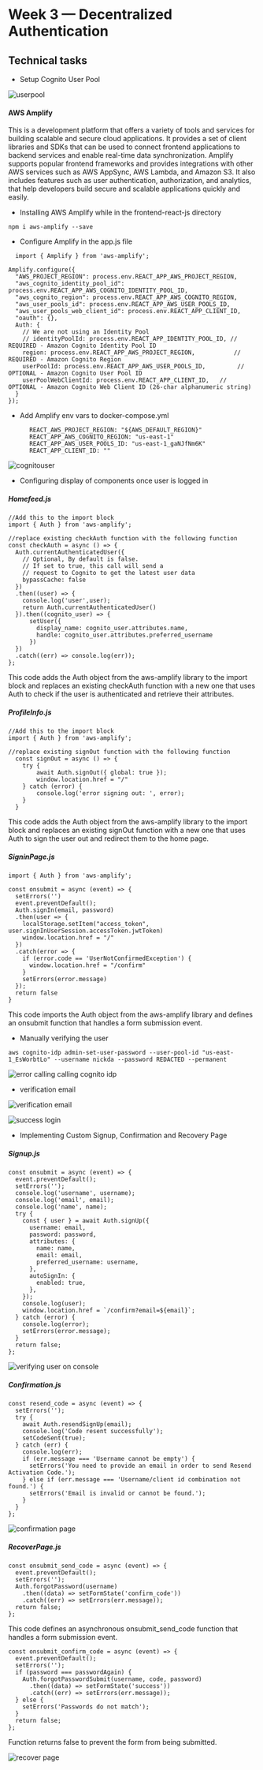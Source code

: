 # Week 3 — Decentralized Authentication

## Technical tasks

- Setup Cognito User Pool

 ![userpool](./assets/createuserpool.png)
 
 #### AWS Amplify
 This is a development platform that offers a variety of tools and services for building scalable and secure cloud applications.
 It provides a set of client libraries and SDKs that can be used to connect frontend applications to backend services and enable real-time data synchronization.
 Amplify supports popular frontend frameworks and provides integrations with other AWS services such as AWS AppSync, AWS Lambda, and Amazon S3. It also includes features such as user authentication, authorization, and analytics, that help developers build secure and scalable applications quickly and easily.

- Installing AWS Amplify while in the frontend-react-js directory

```
npm i aws-amplify --save
```

- Configure Amplify in the app.js file

```
  import { Amplify } from 'aws-amplify';

Amplify.configure({
  "AWS_PROJECT_REGION": process.env.REACT_APP_AWS_PROJECT_REGION,
  "aws_cognito_identity_pool_id": process.env.REACT_APP_AWS_COGNITO_IDENTITY_POOL_ID,
  "aws_cognito_region": process.env.REACT_APP_AWS_COGNITO_REGION,
  "aws_user_pools_id": process.env.REACT_APP_AWS_USER_POOLS_ID,
  "aws_user_pools_web_client_id": process.env.REACT_APP_CLIENT_ID,
  "oauth": {},
  Auth: {
    // We are not using an Identity Pool
    // identityPoolId: process.env.REACT_APP_IDENTITY_POOL_ID, // REQUIRED - Amazon Cognito Identity Pool ID
    region: process.env.REACT_APP_AWS_PROJECT_REGION,           // REQUIRED - Amazon Cognito Region
    userPoolId: process.env.REACT_APP_AWS_USER_POOLS_ID,         // OPTIONAL - Amazon Cognito User Pool ID
    userPoolWebClientId: process.env.REACT_APP_CLIENT_ID,   // OPTIONAL - Amazon Cognito Web Client ID (26-char alphanumeric string)
  }
});
```

- Add Amplify env vars to docker-compose.yml

```
      REACT_AWS_PROJECT_REGION: "${AWS_DEFAULT_REGION}"
      REACT_APP_AWS_COGNITO_REGION: "us-east-1"
      REACT_APP_AWS_USER_POOLS_ID: "us-east-1_gaNJfNm6K"
      REACT_APP_CLIENT_ID: ""
```

![cognitouser](./assets/createuser.png)

- Configuring display of components once user is logged in 

##### Homefeed.js

```
//Add this to the import block
import { Auth } from 'aws-amplify';

//replace existing checkAuth function with the following function
const checkAuth = async () => {
  Auth.currentAuthenticatedUser({
    // Optional, By default is false. 
    // If set to true, this call will send a 
    // request to Cognito to get the latest user data
    bypassCache: false 
  })
  .then((user) => {
    console.log('user',user);
    return Auth.currentAuthenticatedUser()
  }).then((cognito_user) => {
      setUser({
        display_name: cognito_user.attributes.name,
        handle: cognito_user.attributes.preferred_username
      })
  })
  .catch((err) => console.log(err));
};
```
This code adds the Auth object from the aws-amplify library to the import block and replaces an existing checkAuth function with a new one that uses Auth to check if the user is authenticated and retrieve their attributes.

##### ProfileInfo.js

```
//Add this to the import block
import { Auth } from 'aws-amplify';

//replace existing signOut function with the following function
  const signOut = async () => {
    try {
        await Auth.signOut({ global: true });
        window.location.href = "/"
    } catch (error) {
        console.log('error signing out: ', error);
    }
  }
```
This code adds the Auth object from the aws-amplify library to the import block and replaces an existing signOut function with a new one that uses Auth to sign the user out and redirect them to the home page.

##### SigninPage.js

```
import { Auth } from 'aws-amplify';

const onsubmit = async (event) => {
  setErrors('')
  event.preventDefault();
  Auth.signIn(email, password)
  .then(user => {
    localStorage.setItem("access_token", user.signInUserSession.accessToken.jwtToken)
    window.location.href = "/"
  })
  .catch(error => {
    if (error.code == 'UserNotConfirmedException') {
      window.location.href = "/confirm"
    }
    setErrors(error.message)
  });
  return false
}
```
This code imports the Auth object from the aws-amplify library and defines an onsubmit function that handles a form submission event.

- Manually verifying the user

```
aws cognito-idp admin-set-user-password --user-pool-id "us-east-1_EsWorbtLo" --username nickda --password REDACTED --permanent
```


![error calling calling cognito idp](./assets/error.png)

- verification email

![verification email](./assets/verificationemail.png)

![success login](./assets/successfullogin.png)

- Implementing Custom Signup, Confirmation and Recovery Page

##### Signup.js
```
const onsubmit = async (event) => {
  event.preventDefault();
  setErrors('');
  console.log('username', username);
  console.log('email', email);
  console.log('name', name);
  try {
    const { user } = await Auth.signUp({
      username: email,
      password: password,
      attributes: {
        name: name,
        email: email,
        preferred_username: username,
      },
      autoSignIn: {
        enabled: true,
      },
    });
    console.log(user);
    window.location.href = `/confirm?email=${email}`;
  } catch (error) {
    console.log(error);
    setErrors(error.message);
  }
  return false;
};
```

![verifying user on console](./assets/userverified.png)

##### Confirmation.js
```
const resend_code = async (event) => {
  setErrors('');
  try {
    await Auth.resendSignUp(email);
    console.log('Code resent successfully');
    setCodeSent(true);
  } catch (err) {
    console.log(err);
    if (err.message === 'Username cannot be empty') {
      setErrors('You need to provide an email in order to send Resend Activation Code.');
    } else if (err.message === 'Username/client id combination not found.') {
      setErrors('Email is invalid or cannot be found.');
    }
  }
};
```
![confirmation page](./assets/confirmationpage.png)

##### RecoverPage.js
```
const onsubmit_send_code = async (event) => {
  event.preventDefault();
  setErrors('');
  Auth.forgotPassword(username)
    .then((data) => setFormState('confirm_code'))
    .catch((err) => setErrors(err.message));
  return false;
};
```
This code defines an asynchronous onsubmit_send_code function that handles a form submission event.

```
const onsubmit_confirm_code = async (event) => {
  event.preventDefault();
  setErrors('');
  if (password === passwordAgain) {
    Auth.forgotPasswordSubmit(username, code, password)
      .then((data) => setFormState('success'))
      .catch((err) => setErrors(err.message));
  } else {
    setErrors('Passwords do not match');
  }
  return false;
};
```
Function returns false to prevent the form from being submitted.

![recover page](./assets/resetpassword.png)



